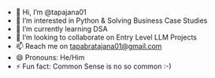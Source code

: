 - 👋 Hi, I’m @tapajana01
- 👀 I’m interested in Python & Solving Business Case Studies
- 🌱 I’m currently learning DSA
- 💞️ I’m looking to collaborate on Entry Level LLM Projects
- 📫 Reach me on tapabratajana01@gmail.com
- 😄 Pronouns: He/Him
- ⚡ Fun fact: Common Sense is no so common :-)
<!---
tapajana01/tapajana01 is a ✨ special ✨ repository because its `README.md` (this file) appears on your GitHub profile.
You can click the Preview link to take a look at your changes.
--->
